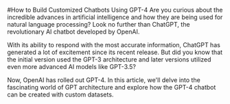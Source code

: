 #How to Build Customized Chatbots Using GPT-4
Are you curious about the incredible advances in artificial intelligence and how they are being used for natural language processing? Look no further than ChatGPT, the revolutionary AI chatbot developed by OpenAI.

With its ability to respond with the most accurate information, ChatGPT has generated a lot of excitement since its recent release. But did you know that the initial version used the GPT-3 architecture and later versions utilized even more advanced AI models like GPT-3.5?

Now, OpenAI has rolled out GPT-4. In this article, we'll delve into the fascinating world of GPT architecture and explore how the GPT-4 chatbot can be created with custom datasets.
